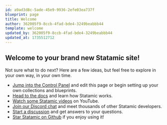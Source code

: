 ```yaml
---
id: a9ad3d8c-5ade-45e9-9936-2efe03ea737f
blueprint: page
title: Welcome
author: 362005f9-8ccb-4fad-bde4-3249beabbb44
template: welcome
updated_by: 362005f9-8ccb-4fad-bde4-3249beabbb44
updated_at: 1735512712
---
```

## Welcome to your brand new Statamic site!

Not sure what to do next? Here are a few ideas, but feel free to explore in your own way, in your own time.

- [Jump into the Control Panel](/cp) and edit this page or begin setting up your own collections and blueprints.
- [Head to the docs](https://statamic.dev) and learn how Statamic works.
- [Watch some Statamic videos](https://youtube.com/statamic) on YouTube.
- [Join our Discord chat](https://statamic.com/discord) and meet thousands of other Statamic developers.
- [Start a discussion](https://github.com/statamic/cms/discussions) and get answers to your questions.
- [Star Statamic on Github](https://github.com/statamic/cms) if you enjoy using it!